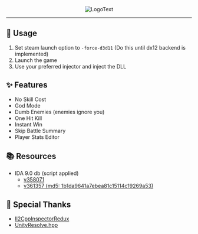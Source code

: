 <div align="center">
    <img src="assets/ba-cheeto.png" alt="LogoText">
</div>

---

## 📝 Usage 
1. Set steam launch option to `-force-d3d11` (Do this until dx12 backend is implemented)
2. Launch the game
3. Use your preferred injector and inject the DLL

## ✨ Features
- No Skill Cost
- God Mode
- Dumb Enemies (enemies ignore you)
- One Hit Kill
- Instant Win
- Skip Battle Summary
- Player Stats Editor

## 📚 Resources
- IDA 9.0 db (script applied)
    - [v358071](https://mega.nz/file/T0QVyKib#iRWgX4d3PAVcNlciOaS2zs-bm2yAMbsB24ZIdGJG9cQ)
    - [v361357 (md5: 1b1da9641a7ebea81c15114c19269a53)](https://mega.nz/file/mh5mhCxR#64ldmxVrxFdgSGJwEXJbKfeocMt_vuQF2rRFugwjHDU)

## 🙏 Special Thanks
- [Il2CppInspectorRedux](https://github.com/LukeFZ/Il2CppInspectorRedux)
- [UnityResolve.hpp](https://github.com/issuimo/UnityResolve.hpp)
